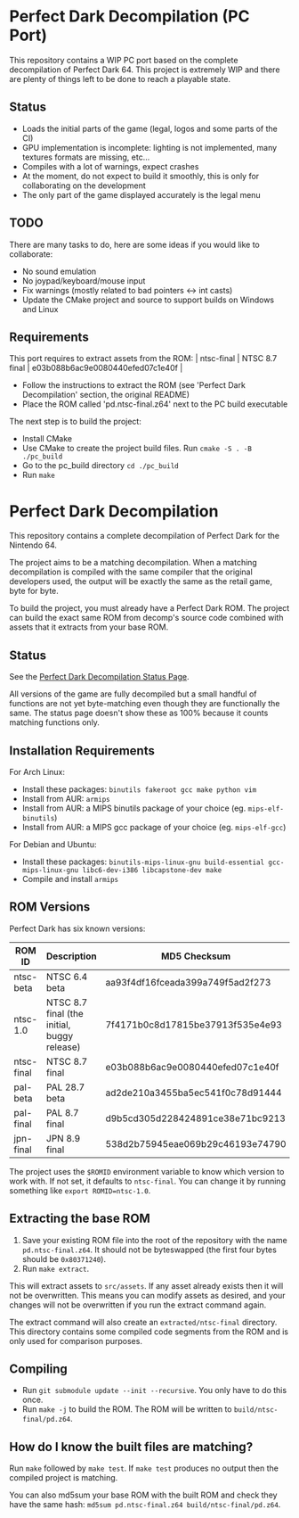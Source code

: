# Perfect Dark Decompilation (PC Port)

This repository contains a WIP PC port based on the complete decompilation of Perfect Dark 64.
This project is extremely WIP and there are plenty of things left to be done to reach a playable state.

## Status

- Loads the initial parts of the game (legal, logos and some parts of the CI)
- GPU implementation is incomplete: lighting is not implemented, many textures formats are missing, etc...
- Compiles with a lot of warnings, expect crashes
- At the moment, do not expect to build it smoothly, this is only for collaborating on the development
- The only part of the game displayed accurately is the legal menu

## TODO

There are many tasks to do, here are some ideas if you would like to collaborate:

- No sound emulation
- No joypad/keyboard/mouse input
- Fix warnings (mostly related to bad pointers <-> int casts)
- Update the CMake project and source to support builds on Windows and Linux

## Requirements

This port requires to extract assets from the ROM:
| ntsc-final | NTSC 8.7 final | e03b088b6ac9e0080440efed07c1e40f |

- Follow the instructions to extract the ROM (see 'Perfect Dark Decompilation' section, the original README)
- Place the ROM called 'pd.ntsc-final.z64' next to the PC build executable

The next step is to build the project:

- Install CMake
- Use CMake to create the project build files. Run `cmake -S . -B ./pc_build`
- Go to the pc_build directory `cd ./pc_build`
- Run `make`

# Perfect Dark Decompilation

This repository contains a complete decompilation of Perfect Dark for the Nintendo 64.

The project aims to be a matching decompilation. When a matching decompilation is compiled with the same compiler that the original developers used, the output will be exactly the same as the retail game, byte for byte.

To build the project, you must already have a Perfect Dark ROM. The project can build the exact same ROM from decomp's source code combined with assets that it extracts from your base ROM.

## Status

See the [Perfect Dark Decompilation Status Page](https://ryandwyer.gitlab.io/pdstatus/).

All versions of the game are fully decompiled but a small handful of functions are not yet byte-matching even though they are functionally the same. The status page doesn't show these as 100% because it counts matching functions only.

## Installation Requirements

For Arch Linux:

- Install these packages: `binutils fakeroot gcc make python vim`
- Install from AUR: `armips`
- Install from AUR: a MIPS binutils package of your choice (eg. `mips-elf-binutils`)
- Install from AUR: a MIPS gcc package of your choice (eg. `mips-elf-gcc`)

For Debian and Ubuntu:

- Install these packages: `binutils-mips-linux-gnu build-essential gcc-mips-linux-gnu libc6-dev-i386 libcapstone-dev make`
- Compile and install `armips`

## ROM Versions

Perfect Dark has six known versions:

| ROM ID     | Description                                 | MD5 Checksum                     |
| ---------- | ------------------------------------------- | -------------------------------- |
| ntsc-beta  | NTSC 6.4 beta                               | aa93f4df16fceada399a749f5ad2f273 |
| ntsc-1.0   | NTSC 8.7 final (the initial, buggy release) | 7f4171b0c8d17815be37913f535e4e93 |
| ntsc-final | NTSC 8.7 final                              | e03b088b6ac9e0080440efed07c1e40f |
| pal-beta   | PAL 28.7 beta                               | ad2de210a3455ba5ec541f0c78d91444 |
| pal-final  | PAL 8.7 final                               | d9b5cd305d228424891ce38e71bc9213 |
| jpn-final  | JPN 8.9 final                               | 538d2b75945eae069b29c46193e74790 |

The project uses the `$ROMID` environment variable to know which version to work with. If not set, it defaults to `ntsc-final`. You can change it by running something like `export ROMID=ntsc-1.0`.

## Extracting the base ROM

1. Save your existing ROM file into the root of the repository with the name `pd.ntsc-final.z64`. It should not be byteswapped (the first four bytes should be `0x80371240`).
2. Run `make extract`.

This will extract assets to `src/assets`. If any asset already exists then it will not be overwritten. This means you can modify assets as desired, and your changes will not be overwritten if you run the extract command again.

The extract command will also create an `extracted/ntsc-final` directory. This directory contains some compiled code segments from the ROM and is only used for comparison purposes.

## Compiling

- Run `git submodule update --init --recursive`. You only have to do this once.
- Run `make -j` to build the ROM. The ROM will be written to `build/ntsc-final/pd.z64`.

## How do I know the built files are matching?

Run `make` followed by `make test`. If `make test` produces no output then the compiled project is matching.

You can also md5sum your base ROM with the built ROM and check they have the same hash: `md5sum pd.ntsc-final.z64 build/ntsc-final/pd.z64`.
